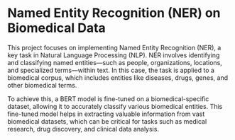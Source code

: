# **Named Entity Recognition (NER) on Biomedical Data**

This project focuses on implementing Named Entity Recognition (NER), a key task in Natural Language Processing (NLP). NER involves identifying and classifying named entities—such as people, organizations, locations, and specialized terms—within text. In this case, the task is applied to a biomedical corpus, which includes entities like diseases, drugs, genes, and other biomedical terms.

To achieve this, a BERT model is fine-tuned on a biomedical-specific dataset, allowing it to accurately classify various biomedical entities. This fine-tuned model helps in extracting valuable information from vast biomedical datasets, which can be critical for tasks such as medical research, drug discovery, and clinical data analysis.
